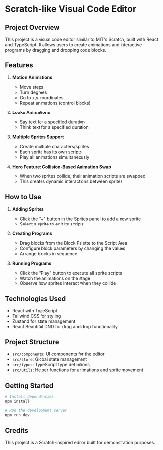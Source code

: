 # Scratch-like Visual Code Editor

## Project Overview

This project is a visual code editor similar to MIT's Scratch, built with React and TypeScript. It allows users to create animations and interactive programs by dragging and dropping code blocks.

## Features

1. **Motion Animations**
   - Move steps
   - Turn degrees
   - Go to x,y coordinates
   - Repeat animations (control blocks)

2. **Looks Animations**
   - Say text for a specified duration
   - Think text for a specified duration

3. **Multiple Sprites Support**
   - Create multiple characters/sprites
   - Each sprite has its own scripts
   - Play all animations simultaneously

4. **Hero Feature: Collision-Based Animation Swap**
   - When two sprites collide, their animation scripts are swapped
   - This creates dynamic interactions between sprites

## How to Use

1. **Adding Sprites**
   - Click the "+" button in the Sprites panel to add a new sprite
   - Select a sprite to edit its scripts

2. **Creating Programs**
   - Drag blocks from the Block Palette to the Script Area
   - Configure block parameters by changing the values
   - Arrange blocks in sequence

3. **Running Programs**
   - Click the "Play" button to execute all sprite scripts
   - Watch the animations on the stage
   - Observe how sprites interact when they collide

## Technologies Used

- React with TypeScript
- Tailwind CSS for styling
- Zustand for state management
- React Beautiful DND for drag and drop functionality

## Project Structure

- `src/components`: UI components for the editor
- `src/store`: Global state management
- `src/types`: TypeScript type definitions
- `src/utils`: Helper functions for animations and sprite movement

## Getting Started

```bash
# Install dependencies
npm install

# Run the development server
npm run dev
```

## Credits

This project is a Scratch-inspired editor built for demonstration purposes.
